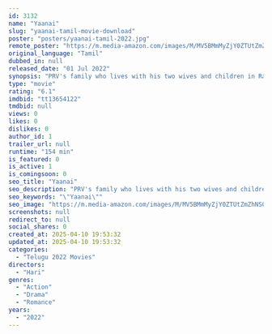 ```yaml
---
id: 3132
name: "Yaanai"
slug: "yaanai-tamil-movie-download"
poster: "posters/yaanai-tamil-2022.jpg"
remote_poster: "https://m.media-amazon.com/images/M/MV5BMmMyZjY0ZTUtZmZhNS00NDZlLWIzNjYtN2M1ZGEzZmQ3ZDI2XkEyXkFqcGc@._V1_SX300.jpg"
original_language: "Tamil"
dubbed_in: null
released_date: "01 Jul 2022"
synopsis: "PRV's family who lives with his two wives and children in Ramnad district.. Also, there is a family who is convinced that PRV's family only caused the death of his brother. The movie narrates many incidents that happen in the two ..."
type: "movie"
rating: "6.1"
imdbid: "tt13654122"
tmdbid: null
views: 0
likes: 0
dislikes: 0
author_id: 1
trailer_url: null
runtime: "154 min"
is_featured: 0
is_active: 1
is_comingsoon: 0
seo_title: "Yaanai"
seo_description: "PRV's family who lives with his two wives and children in Ramnad district.. Also, there is a family who is convinced that PRV's family only caused the death of his brother. The movie narrates many incidents that happen in the two ..."
seo_keywords: "\"Yaanai\""
seo_image: "https://m.media-amazon.com/images/M/MV5BMmMyZjY0ZTUtZmZhNS00NDZlLWIzNjYtN2M1ZGEzZmQ3ZDI2XkEyXkFqcGc@._V1_SX300.jpg"
screenshots: null
redirect_to: null
social_shares: 0
created_at: 2025-04-10 19:53:32
updated_at: 2025-04-10 19:53:32
categories:
  - "Telugu 2022 Movies"
directors:
  - "Hari"
genres:
  - "Action"
  - "Drama"
  - "Romance"
years:
  - "2022"
---
```

